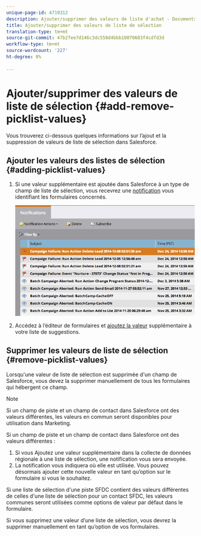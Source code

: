 ```yaml
---
unique-page-id: 4719312
description: Ajouter/supprimer des valeurs de liste d'achat - Documents marketing - Documentation du produit
title: Ajouter/supprimer des valeurs de liste de sélection
translation-type: tm+mt
source-git-commit: 47b2fee7d146c3dc558d4bbb10070683f4cdfd3d
workflow-type: tm+mt
source-wordcount: '227'
ht-degree: 0%

---
```



# Ajouter/supprimer des valeurs de liste de sélection {#add-remove-picklist-values}

Vous trouverez ci-dessous quelques informations sur l’ajout et la suppression de valeurs de liste de sélection dans Salesforce.

## Ajouter les valeurs des listes de sélection {#adding-picklist-values}

1. Si une valeur supplémentaire est ajoutée dans Salesforce à un type de champ de liste de sélection, vous recevrez une [notification](../../../product-docs/core-marketo-concepts/miscellaneous/understanding-notifications.md) vous identifiant les formulaires concernés.

   ![](assets/image2015-1-21-14-3a4-3a7.png)

1. Accédez à l’éditeur de formulaires et [ajoutez la valeur](../../../product-docs/demand-generation/forms/form-actions/add-a-country-picklist-to-your-form.md) supplémentaire à votre liste de suggestions.

## Supprimer les valeurs de liste de sélection {#remove-picklist-values}

Lorsqu&#39;une valeur de liste de sélection est supprimée d&#39;un champ de Salesforce, vous devez la supprimer manuellement de tous les formulaires qui hébergent ce champ.

>[!NOTE]
>
>Si un champ de piste et un champ de contact dans Salesforce ont des valeurs différentes, les valeurs en commun seront disponibles pour utilisation dans Marketing.

Si un champ de piste et un champ de contact dans Salesforce ont des valeurs différentes :

1. Si vous Ajoutez une valeur supplémentaire dans la collecte de données régionale à une liste de sélection, une notification vous sera envoyée.
1. La notification vous indiquera où elle est utilisée. Vous pouvez désormais ajouter cette nouvelle valeur en tant qu’option sur le formulaire si vous le souhaitez.

Si une liste de sélection d&#39;une piste SFDC contient des valeurs différentes de celles d&#39;une liste de sélection pour un contact SFDC, les valeurs communes seront utilisées comme options de valeur par défaut dans le formulaire.

Si vous supprimez une valeur d’une liste de sélection, vous devrez la supprimer manuellement en tant qu’option de vos formulaires.
